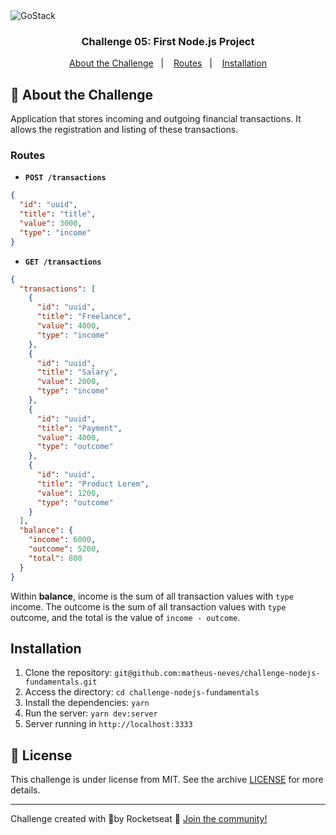 <img alt="GoStack" src="https://storage.googleapis.com/golden-wind/bootcamp-gostack/header-desafios.png" />

<h3 align="center">
  Challenge 05: First Node.js Project
</h3>

<p align="center">
  <a href="#rocket-about-the-challenge">About the Challenge</a>&nbsp;&nbsp;&nbsp;|&nbsp;&nbsp;&nbsp;
  <a href="#routes">Routes</a>&nbsp;&nbsp;&nbsp;|&nbsp;&nbsp;&nbsp;
  <a href="#installation">Installation</a>
</p>

## :rocket: About the Challenge

Application that stores incoming and outgoing financial transactions. It allows the registration and listing of these transactions.

### Routes

- **`POST /transactions`**

```json
{
  "id": "uuid",
  "title": "title",
  "value": 3000,
  "type": "income"
}
```

- **`GET /transactions`**

```json
{
  "transactions": [
    {
      "id": "uuid",
      "title": "Freelance",
      "value": 4000,
      "type": "income"
    },
    {
      "id": "uuid",
      "title": "Salary",
      "value": 2000,
      "type": "income"
    },
    {
      "id": "uuid",
      "title": "Payment",
      "value": 4000,
      "type": "outcome"
    },
    {
      "id": "uuid",
      "title": "Product Lorem",
      "value": 1200,
      "type": "outcome"
    }
  ],
  "balance": {
    "income": 6000,
    "outcome": 5200,
    "total": 800
  }
}
```

Within **balance**, income is the sum of all transaction values ​​with `type` income. The outcome is the sum of all transaction values ​​with `type` outcome, and the total is the value of `income - outcome`.

## Installation

1. Clone the repository: `git@github.com:matheus-neves/challenge-nodejs-fundamentals.git`
2. Access the directory: `cd challenge-nodejs-fundamentals`
3. Install the dependencies: `yarn`
4. Run the server: `yarn dev:server`
5. Server running in `http://localhost:3333`


## :memo: License

This challenge is under license from MIT. See the archive [LICENSE](https://github.com/Rocketseat/bootcamp-gostack-desafios/blob/master/LICENSE) for more details.

---
Challenge created with 💜by Rocketseat 👋 [Join the community!](https://discordapp.com/invite/gCRAFhc)
